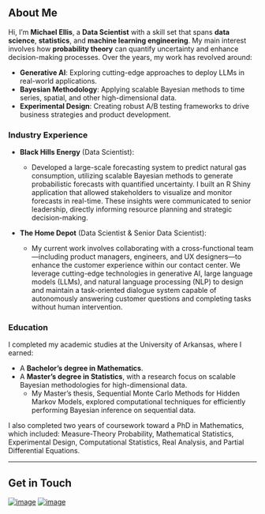 ## About Me

Hi,  I’m **Michael Ellis**, a **Data Scientist** with a skill set that spans **data science**, **statistics**, and **machine learning engineering**. My main interest involves how **probability theory** can quantify uncertainty and enhance decision-making processes. Over the years, my work has revolved around:
- **Generative AI**: Exploring cutting-edge approaches to deploy LLMs in real-world applications.
- **Bayesian Methodology**: Applying scalable Bayesian methods to time series, spatial, and other high-dimensional data.
- **Experimental Design**: Creating robust A/B testing frameworks to drive business strategies and product development.

### **Industry Experience**
- **Black Hills Energy** (Data Scientist):
  - Developed a large-scale forecasting system to predict natural gas consumption, utilizing scalable Bayesian methods to generate probabilistic forecasts with quantified uncertainty. I built an R Shiny application that allowed stakeholders to visualize and monitor forecasts in real-time. These insights were communicated to senior leadership, directly informing resource planning and strategic decision-making. 
  
- **The Home Depot** (Data Scientist & Senior Data Scientist):
  - My current work involves collaborating with a cross-functional team—including product managers, engineers, and UX designers—to enhance the customer experience within our contact center. We leverage cutting-edge technologies in generative AI, large language models (LLMs), and natural language processing (NLP) to design and maintain a task-oriented dialogue system capable of autonomously answering customer questions and completing tasks without human intervention.
    
### **Education**
I completed my academic studies at the University of Arkansas, where I earned:
- A **Bachelor’s degree in Mathematics**.
- A **Master’s degree in Statistics**, with a research focus on scalable Bayesian methodologies for high-dimensional data.
  - My Master’s thesis, Sequential Monte Carlo Methods for Hidden Markov Models, explored computational techniques for efficiently performing Bayesian inference on sequential data.

I also completed two years of coursework toward a PhD in Mathematics, which included: Measure-Theory Probability, Mathematical Statistics, Experimental Design, Computational Statistics, Real Analysis, and Partial Differential Equations.

---

## Get in Touch
[![image](https://img.shields.io/badge/Gmail-D14836?style=for-the-badge&logo=gmail&logoColor=white)](mailto:michaelellis003@gmail.com) [![image](https://img.shields.io/badge/LinkedIn-0077B5?style=for-the-badge&logo=linkedin&logoColor=white)](https://www.linkedin.com/in/michaelellis003)  
